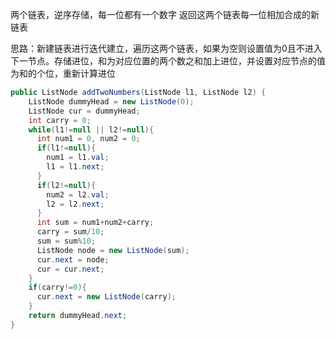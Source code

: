 两个链表，逆序存储，每一位都有一个数字
返回这两个链表每一位相加合成的新链表

思路：新建链表进行迭代建立，遍历这两个链表，如果为空则设置值为0且不进入下一节点。存储进位，和为对应位置的两个数之和加上进位，并设置对应节点的值为和的个位，重新计算进位

```java
public ListNode addTwoNumbers(ListNode l1, ListNode l2) {
	ListNode dummyHead = new ListNode(0);
	ListNode cur = dummyHead;
	int carry = 0;
	while(l1!=null || l2!=null){
	  int num1 = 0, num2 = 0;
	  if(l1!=null){
		num1 = l1.val;
		l1 = l1.next;
	  }
	  if(l2!=null){
		num2 = l2.val;
		l2 = l2.next;
	  }
	  int sum = num1+num2+carry;
	  carry = sum/10;
	  sum = sum%10;
	  ListNode node = new ListNode(sum);
	  cur.next = node;
	  cur = cur.next;
	}
	if(carry!=0){
	  cur.next = new ListNode(carry);
	}
	return dummyHead.next;
}
```